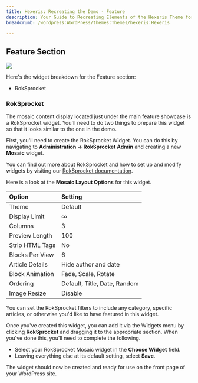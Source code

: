 ```yaml
---
title: Hexeris: Recreating the Demo - Feature
description: Your Guide to Recreating Elements of the Hexeris Theme for WordPress
breadcrumb: /wordpress:WordPress/themes:Themes/hexeris:Hexeris

---
```


Feature Section
-----

![][demo]

Here's the widget breakdown for the Feature section:

* RokSprocket

### RokSprocket

The mosaic content display located just under the main feature showcase is a RokSprocket widget. You'll need to do two things to prepare this widget so that it looks similar to the one in the demo.

First, you'll need to create the RokSprocket Widget. You can do this by navigating to **Administration -> RokSprocket Admin** and creating a new **Mosaic** widget. 

You can find out more about RokSprocket and how to set up and modify widgets by visiting our [RokSprocket documentation][roksprocket].

Here is a look at the **Mosaic Layout Options** for this widget.

| Option          | Setting                      |  
| :-------------- | :--------------------------- |  
| Theme           | Default                      |  
| Display Limit   | ∞                            |  
| Columns         | 3                            |  
| Preview Length  | 100                          |  
| Strip HTML Tags | No                           |  
| Blocks Per View | 6                            |  
| Article Details | Hide author and date         |  
| Block Animation | Fade, Scale, Rotate          |  
| Ordering        | Default, Title, Date, Random |  
| Image Resize    | Disable                      |  

You can set the RokSprocket filters to include any category, specific articles, or otherwise you'd like to have featured in this widget.

Once you've created this widget, you can add it via the Widgets menu by clicking **RokSprocket** and dragging it to the appropriate section. When you've done this, you'll need to complete the following.

* Select your RokSprocket Mosaic widget in the **Choose Widget** field.
* Leaving everything else at its default setting, select **Save**.

The widget should now be created and ready for use on the front page of your WordPress site.

[demo]: assets/demo_4.jpeg
[roksprocket]: ../../plugins/roksprocket/